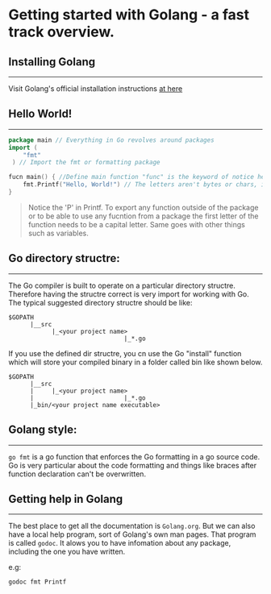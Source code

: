 # Getting started with Golang - a fast track overview.

## Installing Golang
---

Visit Golang's official installation instructions [at here](https://golang.org/doc/install)

## Hello World!
---

```go
package main // Everything in Go revolves around packages
import (
    "fmt"
 ) // Import the fmt or formatting package

fucn main() { //Define main function "func" is the keyword of notice here.
    fmt.Printf("Hello, World!") // The letters aren't bytes or chars, infact in Go lang these are called "runes". This adds unicode support, enabling the language to print any printable character.
}
```

> Notice the 'P' in Printf. To export any function outside of the package or to be able to use any fucntion from a package the first letter of the function needs to be a capital letter. Same goes with other things such as variables.

## Go directory structre:
---

The Go compiler is built to operate on a particular directory structre. Therefore having the structre correct is very import for working with Go. The typical suggested directory structre should be like:

```
$GOPATH
      |__src
            |_<your project name>
                                |_*.go
```
If you use the defined dir structre, you cn use the Go "install" function which will store your compiled binary in a folder called bin like shown below.

```
$GOPATH
      |__src
      |     |_<your project name>
      |                         |_*.go
      |_bin/<your project name executable>
```

## Golang style:
---

`go fmt` is a go function that enforces the Go formatting in a go source code. Go is very particular about the code formatting and things like braces after function declaration can't be overwritten.

## Getting help in Golang
---

The best place to get all the documentation is `Golang.org`. But we can also have a local help program, sort of Golang's own man pages. That program is called `godoc`. It alows you to have infomation about any package, including the one you have written.

e.g:

`godoc fmt Printf`